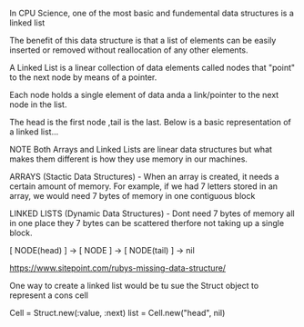 In CPU Science, one of the most basic and fundemental data structures is a linked list

The benefit of this data structure is that a list of elements can be easily inserted or removed without reallocation of any other elements.

A Linked List is a linear collection of data elements called nodes that "point" to the next node by means of a pointer.

Each node holds a single element of data anda a link/pointer to the next node in the list.

The head is the first node ,tail is the last. Below is a basic representation of a linked list...

NOTE Both Arrays and Linked Lists are linear data structures but what makes them different is how they use memory in our machines.

ARRAYS (Stactic Data Structures) - When an array is created, it needs a certain amount of memory. For example, if we had 7 letters stored in an array, we would need 7 bytes of memory in one contiguous block

LINKED LISTS (Dynamic Data Structures) - Dont need 7 bytes of memory all in one place they 7 bytes can be scattered therfore not taking up a single block.

[ NODE(head) ] -> [ NODE ] -> [ NODE(tail) ] -> nil


https://www.sitepoint.com/rubys-missing-data-structure/

One way to create a linked list would be tu sue the Struct object to represent a cons cell

Cell = Struct.new(:value, :next)
list = Cell.new("head", nil)
